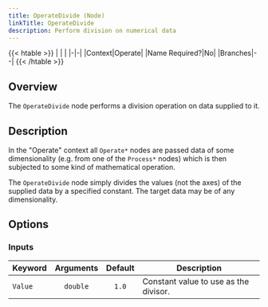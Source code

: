 ```yaml
---
title: OperateDivide (Node)
linkTitle: OperateDivide
description: Perform division on numerical data
---
```


{{< htable >}}
| | |
|-|-|
|Context|Operate|
|Name Required?|No|
|Branches|--|
{{< /htable >}}

## Overview

The `OperateDivide` node performs a division operation on data supplied to it.

## Description

In the "Operate" context all `Operate*` nodes are passed data of some dimensionality (e.g. from one of the `Process*` nodes) which is then subjected to some kind of mathematical operation.

The `OperateDivide` node simply divides the values (not the axes) of the supplied data by a specified constant. The target data may be of any dimensionality.

## Options

### Inputs

|Keyword|Arguments|Default|Description|
|:------|:--:|:-----:|-----------|
|`Value`|`double`|`1.0`|Constant value to use as the divisor.|
